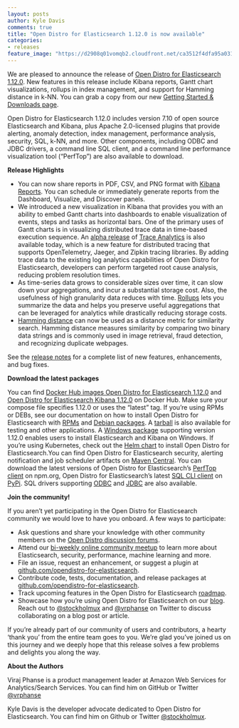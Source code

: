 ```yaml
---
layout: posts
author: Kyle Davis
comments: true
title: "Open Distro for Elasticsearch 1.12.0 is now available"
categories:
- releases
feature_image: "https://d2908q01vomqb2.cloudfront.net/ca3512f4dfa95a03169c5a670a4c91a19b3077b4/2019/03/26/open_disto-elasticsearch-logo-800x400.jpg"
---
```


We are pleased to announce the release of [Open Distro for Elasticsearch 1.12.0](https://opendistro.github.io/for-elasticsearch/downloads.html). New features in this release include Kibana reports, Gantt chart visualizations, rollups in index management, and support for Hamming distance in k-NN. You can grab a copy from our new [Getting Started & Downloads page](https://opendistro.github.io/for-elasticsearch/downloads.html).

Open Distro for Elasticsearch 1.12.0 includes version 7.10 of open source Elasticsearch and Kibana, plus Apache 2.0-licensed plugins that provide alerting, anomaly detection, index management, performance analysis, security, SQL, k-NN, and more. Other components, including ODBC and JDBC drivers, a command line SQL client, and a command line performance visualization tool (“PerfTop”) are also available to download.

**Release Highlights**

* You can now share reports in PDF, CSV, and PNG format with [Kibana Reports](https://github.com/opendistro-for-elasticsearch/kibana-reports). You can schedule or immediately generate reports from the Dashboard, Visualize, and Discover panels.
* We introduced a new visualization in Kibana that provides you with an ability to embed Gantt charts into dashboards to enable visualization of events, steps and tasks as horizontal bars. One of the primary uses of Gantt charts is in visualizing distributed trace data in time-based execution sequence. An [alpha release](https://opendistro.github.io/for-elasticsearch/blog/releases/2020/12/announcing-trace-analytics/) of [Trace Analytics](https://opendistro.github.io/for-elasticsearch-docs/docs/trace/) is also available today, which is a new feature for distributed tracing that supports OpenTelemetry, Jaeger, and Zipkin tracing libraries. By adding trace data to the existing log analytics capabilities of Open Distro for Elasticsearch, developers can perform targeted root cause analysis, reducing problem resolution times.
* As time-series data grows to considerable sizes over time, it can slow down your aggregations, and incur a substantial storage cost. Also, the usefulness of high granularity data reduces with time. [Rollups](https://github.com/opendistro-for-elasticsearch/index-management/tree/rollup-dev) lets you summarize the data and helps you preserve useful aggregations that can be leveraged for analytics while drastically reducing storage costs. 
* [Hamming distance](https://github.com/opendistro-for-elasticsearch/k-NN/issues/264) can now be used as a distance metric for similarity search. Hamming distance measures similarity by comparing two binary data strings and is commonly used in image retrieval, fraud detection, and recognizing duplicate webpages. 

See the [release notes](https://github.com/opendistro-for-elasticsearch/opendistro-build/blob/master/release-notes/opendistro-for-elasticsearch-release-notes-1.11.0.md) for a complete list of new features, enhancements, and bug fixes.

**Download the latest packages**

You can find [Docker Hub images Open Distro for Elasticsearch 1.12.0](https://hub.docker.com/r/amazon/opendistro-for-elasticsearch) and [Open Distro for Elasticsearch Kibana 1.12.0](https://hub.docker.com/r/amazon/opendistro-for-elasticsearch-kibana) on Docker Hub. Make sure your compose file specifies 1.12.0 or uses the “latest” tag. If you’re using RPMs or DEBs, see our documentation on how to install Open Distro for Elasticsearch with [RPMs](https://opendistro.github.io/for-elasticsearch-docs/docs/install/rpm/) and [Debian packages](https://opendistro.github.io/for-elasticsearch-docs/docs/install/deb/). A [tarball](https://opendistro.github.io/for-elasticsearch-docs/docs/install/tar/) is also available for testing and other applications. A [Windows package](https://opendistro.github.io/for-elasticsearch-docs/docs/install/windows/) supporting version 1.12.0 enables users to install Elasticsearch and Kibana on Windows. If you’re using Kubernetes, check out the [Helm chart](https://opendistro.github.io/for-elasticsearch-docs/docs/install/helm/) to install Open Distro for Elasticsearch.You can find Open Distro for Elasticsearch security, alerting notification and job scheduler artifacts on [Maven Central](https://mvnrepository.com/artifact/com.amazon.opendistroforelasticsearch). You can download the latest versions of Open Distro for Elasticsearch’s [PerfTop client](https://www.npmjs.com/package/@aws/opendistro-for-elasticsearch-perftop) on npm.org, Open Distro for Elasticsearch’s latest [SQL CLI client](https://pypi.org/project/odfe-sql-cli/) on [PyPi](https://pypi.org/project/odfe-sql-cli/). SQL drivers supporting [ODBC](https://opendistro.github.io/for-elasticsearch-docs/docs/sql/odbc/) and [JDBC](https://opendistro.github.io/for-elasticsearch-docs/docs/sql/jdbc/) are also available.

**Join the community!**

If you aren’t yet participating in the Open Distro for Elasticsearch community we would love to have you onboard. A few ways to participate:

* Ask questions and share your knowledge with other community members on the [Open Distro discussion forums](https://discuss.opendistrocommunity.dev/).
* Attend our [bi-weekly online community meetup](https://www.meetup.com/Open-Distro-for-Elasticsearch-Meetup-Group) to learn more about Elasticsearch, security, performance, machine learning and more.
* File an issue, request an enhancement, or suggest a plugin at [github.com/opendistro-for-elasticsearch](https://github.com/opendistro-for-elasticsearch).
* Contribute code, tests, documentation, and release packages at [github.com/opendistro-for-elasticsearch](https://github.com/opendistro-for-elasticsearch).
* Track upcoming features in the Open Distro for Elasticsearch [roadmap](https://github.com/orgs/opendistro-for-elasticsearch/projects/3).
* Showcase how you’re using Open Distro for Elasticsearch on our [blog](https://opendistro.github.io/for-elasticsearch/blog/). Reach out to [@stockholmux](https://twitter.com/stockholmux?lang=en) and [@vrphanse](https://twitter.com/vrphanse?lang=en) on Twitter to discuss collaborating on a blog post or article.

If you’re already part of our community of users and contributors, a hearty ‘thank you’ from the entire team goes to you. We’re glad you’ve joined us on this journey and we deeply hope that this release solves a few problems and delights you along the way.

**About the Authors**

Viraj Phanse is a product management leader at Amazon Web Services for Analytics/Search Services. You can find him on GitHub or Twitter [@vrphanse](https://twitter.com/vrphanse?lang=en)

Kyle Davis is the developer advocate dedicated to Open Distro for Elasticsearch. You can find him on Github or Twitter [@stockholmux](https://twitter.com/stockholmux).
